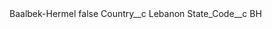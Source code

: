 <?xml version="1.0" encoding="UTF-8"?>
<CustomMetadata xmlns="http://soap.sforce.com/2006/04/metadata" xmlns:xsi="http://www.w3.org/2001/XMLSchema-instance" xmlns:xsd="http://www.w3.org/2001/XMLSchema">
    <label>Baalbek-Hermel</label>
    <protected>false</protected>
    <values>
        <field>Country__c</field>
        <value xsi:type="xsd:string">Lebanon</value>
    </values>
    <values>
        <field>State_Code__c</field>
        <value xsi:type="xsd:string">BH</value>
    </values>
</CustomMetadata>
